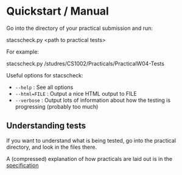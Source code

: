Quickstart / Manual
===================

Go into the directory of your practical submission and run:

stacscheck.py &lt;path to practical tests&gt;

For example:

stacscheck.py /studres/CS1002/Practicals/PracticalW04-Tests

Useful options for stacscheck:

*  `--help`      : See all options
*  `--html=FILE` : Output a nice HTML output to FILE
*  `--verbose`   : Output lots of information about how the testing is progressing (probably too much)

Understanding tests
-------------------

If you want to understand what is being tested, go into the practical directory, and look in the files there.

A (compressed) explanation of how practicals are laid out is in the [specification](specification.html)
